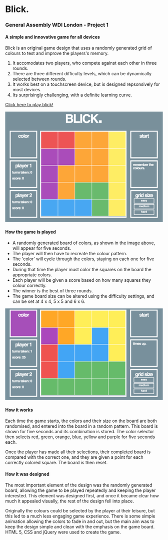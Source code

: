 # Blick.
### General Assembly WDI London - Project 1
#### A simple and innovative game for all devices

Blick is an original game design that uses a randomly generated grid of colours to test and improve the players's memory. 

1. It accomodates two players, who compete against each other in three rounds.
2. There are three different difficulty levels, which can be dynamically selected between rounds.
3. It works best on a touchscreen device, but is designed repsonsively for most devices.
4. Its surprisingly challenging, with a definite learning curve.

[Click here to play blick!](https://www.playblick.herokuapp.com)

![alt text](https://github.com/odholden/wdi-first-project/blob/master/images/blick1.png)

#### How the game is played

- A randomly generated board of colors, as shown in the image above, will appear for five seconds. 
- The player will then have to recreate the colour pattern.
- The 'color' will cycle through the colors, staying on each one for five seconds. 
- During that time the player must color the squares on the board the appropriate colors.
- Each player will be given a score based on how many squares they colour correctly. 
- The winner is the best of three rounds.
- The game board size can be altered using the difficulty settings, and can be set at 4 x 4, 5 x 5 and 6 x 6.

![alt text](https://github.com/odholden/wdi-first-project/blob/master/images/blick2.png)

#### How it works

Each time the game starts, the colors and their size on the board are both randomised, and entered into the board in a random pattern. This board is shown for five seconds and its combination is stored. The color selector then selects red, green, orange, blue, yellow and purple for five seconds each. 

Once the player has made all their selections, their completed board is compared with the correct one, and they are given a point for each correctly colored square. The board is then reset. 

#### How it was designed

The most important element of the design was the randomly generated board, allowing the game to be played repeatedly and keeping the player interested. This element was designed first, and once it became clear how much it appealed visually, the rest of the design fell into place. 

Originally the colours could be selected by the player at their leisure, but this led to a much less engaging game experience. There is some simple animation allowing the colors to fade in and out, but the main aim was to keep the design simple and clean with the emphasis on the game board. HTML 5, CSS and jQuery were used to create the game.
